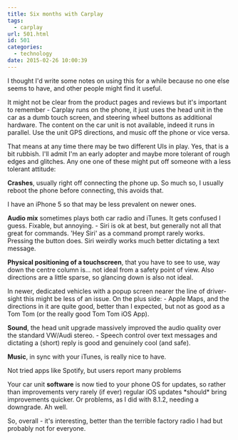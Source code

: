 ```yaml
---
title: Six months with Carplay
tags:
  - carplay
url: 501.html
id: 501
categories:
  - technology
date: 2015-02-26 10:00:39
---
```


I thought I'd write some notes on using this for a while because no one else seems to have, and other people might find it useful. 

It might not be clear from the product pages and reviews but it's important to remember - Carplay runs on the phone, it just uses the head unit in the car as a dumb touch screen, and steering wheel buttons as additional hardware. The content on the car unit is not available, indeed it runs in parallel. Use the unit GPS directions, and music off the phone or vice versa. 

That means at any time there may be two different UIs in play. Yes, that is a bit rubbish. I'll admit I'm an early adopter and maybe more tolerant of rough edges and glitches. Any one one of these might put off someone with a less tolerant attitude:

**Crashes**, usually right off connecting the phone up. So much so, I usually reboot the phone before connecting, this avoids that. 

I have an iPhone 5 so that may be less prevalent on newer ones.

**Audio mix** sometimes plays both car radio and iTunes. It gets confused I guess. Fixable, but annoying. - Siri is ok at best, but generally not all that great for commands. 'Hey Siri' as a command prompt rarely works. Pressing the button does. Siri weirdly works much better dictating a text message.

**Physical positioning of a touchscreen**, that you have to see to use, way down the centre column is... not ideal from a safety point of view. Also directions are a little sparse, so glancing down is also not ideal. 

In newer, dedicated vehicles with a popup screen nearer the line of driver-sight this might be less of an issue. On the plus side: - Apple Maps, and the directions in it are quite good, better than I expected, but not as good as a Tom Tom (or the really good Tom Tom iOS App). 

**Sound**, the head unit upgrade massively improved the audio quality over the standard VW/Audi stereo. - Speech control over text messages and dictating a (short) reply is good and genuinely cool (and safe).

**Music**, in sync with your iTunes, is really nice to have.

Not tried apps like Spotify, but users report many problems

Your car unit **software** is now tied to your phone OS for updates, so rather than improvements very rarely (if ever) regular iOS updates \*should\* bring improvements quicker. Or problems, as I did with 8.1.2, needing a downgrade. Ah well. 

So, overall - it's interesting, better than the terrible factory radio I had but probably not for everyone.